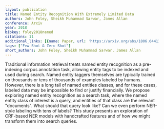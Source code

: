 ```yaml
---
layout: publication
title: Named Entity Recognition With Extremely Limited Data
authors: John Foley, Sheikh Muhammad Sarwar, James Allan
conference: Arxiv
year: 2018
bibkey: foley2018named
citations: 11
additional_links: [{name: Paper, url: 'https://arxiv.org/abs/1806.04411'}]
tags: ["Few Shot & Zero Shot"]
short_authors: John Foley, Sheikh Muhammad Sarwar, James Allan
---
```

Traditional information retrieval treats named entity recognition as a
pre-indexing corpus annotation task, allowing entity tags to be indexed and
used during search. Named entity taggers themselves are typically trained on
thousands or tens of thousands of examples labeled by humans.
  However, there is a long tail of named entities classes, and for these cases,
labeled data may be impossible to find or justify financially. We propose
exploring named entity recognition as a search task, where the named entity
class of interest is a query, and entities of that class are the relevant
"documents". What should that query look like? Can we even perform NER-style
labeling with tens of labels? This study presents an exploration of CRF-based
NER models with handcrafted features and of how we might transform them into
search queries.